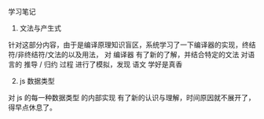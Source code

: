 学习笔记

1. 文法与产生式

针对这部分内容，由于是编译原理知识盲区，系统学习了一下编译器的实现，终结符/非终结符/文法的以及用法，
对 编译器 有了新的了解，并结合特定的文法 对语言的 推导 / 归约 过程 进行了模拟，发现 语文 学好是真香

2. js 数据类型

对 js 的每一种数据类型 的内部实现 有了新的认识与理解，时间原因就不展开了，得早点休息了。